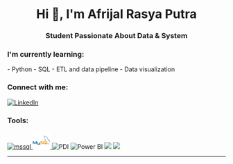<h1 align="center">Hi 👋, I'm Afrijal Rasya Putra</h1>
<h3 align="center">Student Passionate About Data & System</h3>

<h3 align="left">I'm currently learning:</h3>
<p align="left">
  - Python
  - SQL
  - ETL and data pipeline
  - Data visualization
</p>

<h3 align="left">Connect with me:</h3>
<p align="left">
</p>

[![LinkedIn](https://img.shields.io/badge/LinkedIn-0077B5?style=for-the-badge&logo=linkedin&logoColor=white)](https://www.linkedin.com/in/afrijalrasyaputra/)

<h3 align="left">Tools:</h3>
<p align="left"> <a href="https://www.microsoft.com/en-us/sql-server" target="_blank" rel="noreferrer"> <img src="https://www.svgrepo.com/show/303229/microsoft-sql-server-logo.svg" alt="mssql" width="40" height="40"/> </a> <a href="https://www.mysql.com/" target="_blank" rel="noreferrer"> <img src="https://raw.githubusercontent.com/devicons/devicon/master/icons/mysql/mysql-original-wordmark.svg" alt="mysql" width="40" height="40"/> 
</a> <img src="https://www.datageeks.pl/images/Article-images/102-How-to-open-Microsoft-XLSB/pdi.png" alt="PDI" width="40"/>
<a><img src="https://upload.wikimedia.org/wikipedia/commons/c/cf/New_Power_BI_Logo.svg" alt="Power BI" width="40"/></a>
<a>  <img src="https://mailmeteor.com/logos/assets/PNG/Microsoft_Office_Excel_Logo_256px.png"  width="40"/></a>
<a>  <img src="https://img.icons8.com/?size=100&id=kTTt25v6Drpd&format=png&color=000000"  width="40"/></a>

</p>







---
